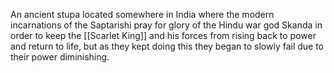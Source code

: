 An ancient stupa located somewhere in India where the modern incarnations of the Saptarishi pray for glory of the Hindu war god Skanda in order to keep the [[Scarlet King]] and his forces from rising back to power and return to life, but as they kept doing this they began to slowly fail due to their power diminishing.